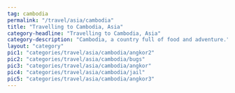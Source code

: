 ```yaml
---
tag: cambodia
permalink: "/travel/asia/cambodia"
title: "Travelling to Cambodia, Asia"
category-headline: "Travelling to Cambodia, Asia"
category-description: "Cambodia, a country full of food and adventure."
layout: "category"
pic1: "categories/travel/asia/cambodia/angkor2"
pic2: "categories/travel/asia/cambodia/bugs"
pic3: "categories/travel/asia/cambodia/angkor"
pic4: "categories/travel/asia/cambodia/jail"
pic5: "categories/travel/asia/cambodia/angkor3"
---
```

